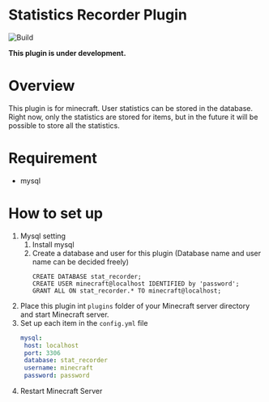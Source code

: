 # Statistics Recorder Plugin
![Build](https://github.com/kiyocy24/StatRecorder/workflows/Build/badge.svg)


**This plugin is under development.**

# Overview
This plugin is for minecraft.
User statistics can be stored in the database.
Right now, only the statistics are stored for items, but in the future it will be possible to store all the statistics.

# Requirement
- mysql

# How to set up
1. Mysql setting
    1. Install mysql
    2. Create a database and user for this plugin (Database name and user name can be decided freely)
        ```bash:mysql
       CREATE DATABASE stat_recorder;
       CREATE USER minecraft@localhost IDENTIFIED by 'password';
       GRANT ALL ON stat_recorder.* TO minecraft@localhost;
        ``` 
2. Place this plugin int `plugins` folder of your Minecraft server directory and start Minecraft server.
3. Set up each item in the `config.yml` file
    ```yml:config.yml
   mysql:
     host: localhost
     port: 3306
     database: stat_recorder
     username: minecraft
     password: password
    ```
4. Restart Minecraft Server
